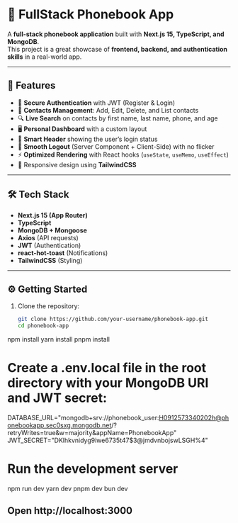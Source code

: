 # 📱 FullStack Phonebook App

A **full-stack phonebook application** built with **Next.js 15, TypeScript, and MongoDB**.  
This project is a great showcase of **frontend, backend, and authentication skills** in a real-world app.

---

## 🚀 Features

- 🔑 **Secure Authentication** with JWT (Register & Login)  
- 📇 **Contacts Management**: Add, Edit, Delete, and List contacts  
- 🔍 **Live Search** on contacts by first name, last name, phone, and age  
- 🖥️ **Personal Dashboard** with a custom layout  
- 🧭 **Smart Header** showing the user’s login status  
- 🚪 **Smooth Logout** (Server Component + Client-Side) with no flicker  
- ⚡ **Optimized Rendering** with React hooks (`useState`, `useMemo`, `useEffect`)  
- 🎨 Responsive design using **TailwindCSS**  

---

## 🛠️ Tech Stack

- **Next.js 15 (App Router)**  
- **TypeScript**  
- **MongoDB + Mongoose**  
- **Axios** (API requests)  
- **JWT** (Authentication)  
- **react-hot-toast** (Notifications)  
- **TailwindCSS** (Styling)  

---

## ⚙️ Getting Started

1. Clone the repository:
   ```bash
   git clone https://github.com/your-username/phonebook-app.git
   cd phonebook-app

npm install 
yarn install
pnpm install

# Create a .env.local file in the root directory with your MongoDB URI and JWT secret:


DATABASE_URL="mongodb+srv://phonebook_user:H0912573340202h@phonebookapp.sec0sxg.mongodb.net/?retryWrites=true&w=majority&appName=PhonebookApp"
JWT_SECRET="DKlhkvnidyg9iwe6735t47$3@jmdvnbojswLSGH%4"

# Run the development server
npm run dev
yarn dev
pnpm dev
bun dev

## Open http://localhost:3000
